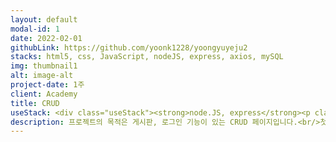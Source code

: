```yaml
---
layout: default
modal-id: 1
date: 2022-02-01
githubLink: https://github.com/yoonk1228/yoongyuyeju2
stacks: html5, css, JavaScript, nodeJS, express, axios, mySQL
img: thumbnail1
alt: image-alt
project-date: 1주 
client: Academy
title: CRUD
useStack: <div class="useStack"><strong>node.JS, express</strong><p class="stackDesc">로그인/로그아웃, CRUD 의 db 전송을 담당하는 백서버 구축.</p><strong>mySQL</strong><p class="stackDesc">웹에서 받은 유저/글 정보를 저장하는 DB 구축.</p></div>
description: 프로젝트의 목적은 게시판, 로그인 기능이 있는 CRUD 페이지입니다.<br/>첫 팀장을 맡고 부족한 점과 필요한 점을 배운 중요한 프로젝트.
---
```

